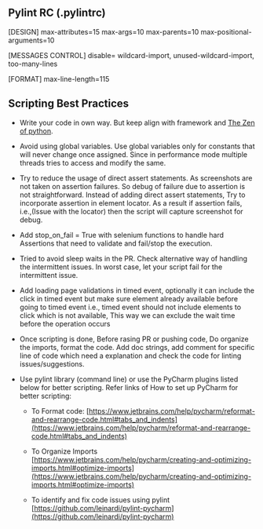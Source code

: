 ## Pylint RC (.pylintrc)

[DESIGN]
max-attributes=15
max-args=10
max-parents=10
max-positional-arguments=10

[MESSAGES CONTROL]
disable= wildcard-import, unused-wildcard-import, too-many-lines

[FORMAT]
max-line-length=115

## Scripting Best Practices

- Write your code in own way. But keep align with framework and [The Zen of python](https://peps.python.org/pep-0020/#the-zen-of-python).

- Avoid using global variables. Use global variables only for constants that will never change once assigned. Since in performance mode multiple threads tries to access and modify the same.
  
- Try to reduce the usage of direct assert statements. As screenshots are not taken on assertion failures. So debug of failure due to assertion is not straightforward. Instead of adding direct assert statements, Try to incorporate assertion in element locator. As a result if assertion fails, i.e.,(Issue with the locator) then the script will capture screenshot for debug.

- Add stop_on_fail = True with selenium functions to handle hard Assertions that need to validate and fail/stop the execution.

- Tried to avoid sleep waits in the PR. Check alternative way of handling the intermittent issues. In worst case, let your script fail for the intermittent issue.

- Add loading page validations in timed event, optionally it can include the click in timed event but make sure element already available before going to timed event i.e., timed event should not include elements to click which is not available, This way we can exclude the wait time before the operation occurs

- Once scripting is done, Before rasing PR or pushing code, Do organize the imports, format the code. Add doc strings, add comment for specific line of code which need a explanation and check the code for linting issues/suggestions.

- Use pylint library (command line) or use the PyCharm plugins listed below for better scripting. Refer links of How to set up PyCharm for better scripting:
  - To Format code: [https://www.jetbrains.com/help/pycharm/reformat-and-rearrange-code.html#tabs_and_indents](https://www.jetbrains.com/help/pycharm/reformat-and-rearrange-code.html#tabs_and_indents)

  - To Organize Imports [https://www.jetbrains.com/help/pycharm/creating-and-optimizing-imports.html#optimize-imports](https://www.jetbrains.com/help/pycharm/creating-and-optimizing-imports.html#optimize-imports)
  
  - To identify and fix code issues using pylint [https://github.com/leinardi/pylint-pycharm](https://github.com/leinardi/pylint-pycharm)